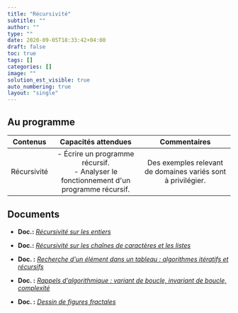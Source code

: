 ```yaml
---
title: "Récursivité"
subtitle: ""
author: ""
type: ""
date: 2020-09-05T18:33:42+04:00
draft: false
toc: true
tags: []
categories: []
image: ""
solution_est_visible: true
auto_numbering: true
layout: "single"
---
```


## Au programme

| Contenus | Capacités attendues | Commentaires |
|:-:|:-:|:-:|
| Récursivité | - Écrire un programme récursif. <br />- Analyser le fonctionnement d'un programme récursif.   | Des exemples relevant de domaines variés sont à privilégier.   |

## Documents

- **Doc.:** [*Récursivité sur les entiers*](1-1-recursivite-sur-entiers)

- **Doc.:** [*Récursivité sur les chaînes de caractères et les listes*](1-2-recursivite-chaines-listes)

- **Doc. :** [*Recherche d'un élément dans un tableau : algorithmes itératifs et récursifs*](1-3-recursivite-recherches)

- **Doc. :** [*Rappels d'algorithmique : variant de boucle, invariant de boucle, complexité*](1-4-rappels-algorithmique)

- **Doc. :** [*Dessin de figures fractales*](5-fractales)
